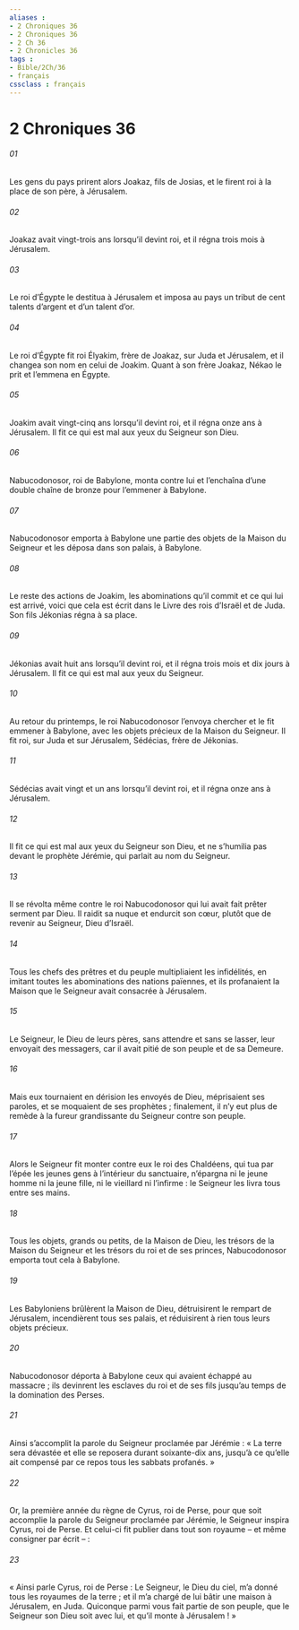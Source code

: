 ```yaml
---
aliases : 
- 2 Chroniques 36
- 2 Chroniques 36
- 2 Ch 36
- 2 Chronicles 36
tags : 
- Bible/2Ch/36
- français
cssclass : français
---
```


# 2 Chroniques 36

###### 01
Les gens du pays prirent alors Joakaz, fils de Josias, et le firent roi à la place de son père, à Jérusalem.
###### 02
Joakaz avait vingt-trois ans lorsqu’il devint roi, et il régna trois mois à Jérusalem.
###### 03
Le roi d’Égypte le destitua à Jérusalem et imposa au pays un tribut de cent talents d’argent et d’un talent d’or.
###### 04
Le roi d’Égypte fit roi Élyakim, frère de Joakaz, sur Juda et Jérusalem, et il changea son nom en celui de Joakim. Quant à son frère Joakaz, Nékao le prit et l’emmena en Égypte.
###### 05
Joakim avait vingt-cinq ans lorsqu’il devint roi, et il régna onze ans à Jérusalem. Il fit ce qui est mal aux yeux du Seigneur son Dieu.
###### 06
Nabucodonosor, roi de Babylone, monta contre lui et l’enchaîna d’une double chaîne de bronze pour l’emmener à Babylone.
###### 07
Nabucodonosor emporta à Babylone une partie des objets de la Maison du Seigneur et les déposa dans son palais, à Babylone.
###### 08
Le reste des actions de Joakim,
les abominations qu’il commit et ce qui lui est arrivé,
voici que cela est écrit dans le Livre des rois d’Israël et de Juda.
Son fils Jékonias régna à sa place.
###### 09
Jékonias avait huit ans lorsqu’il devint roi, et il régna trois mois et dix jours à Jérusalem. Il fit ce qui est mal aux yeux du Seigneur.
###### 10
Au retour du printemps, le roi Nabucodonosor l’envoya chercher et le fit emmener à Babylone, avec les objets précieux de la Maison du Seigneur. Il fit roi, sur Juda et sur Jérusalem, Sédécias, frère de Jékonias.
###### 11
Sédécias avait vingt et un ans lorsqu’il devint roi, et il régna onze ans à Jérusalem.
###### 12
Il fit ce qui est mal aux yeux du Seigneur son Dieu, et ne s’humilia pas devant le prophète Jérémie, qui parlait au nom du Seigneur.
###### 13
Il se révolta même contre le roi Nabucodonosor qui lui avait fait prêter serment par Dieu. Il raidit sa nuque et endurcit son cœur, plutôt que de revenir au Seigneur, Dieu d’Israël.
###### 14
Tous les chefs des prêtres et du peuple multipliaient les infidélités, en imitant toutes les abominations des nations païennes, et ils profanaient la Maison que le Seigneur avait consacrée à Jérusalem.
###### 15
Le Seigneur, le Dieu de leurs pères, sans attendre et sans se lasser, leur envoyait des messagers, car il avait pitié de son peuple et de sa Demeure.
###### 16
Mais eux tournaient en dérision les envoyés de Dieu, méprisaient ses paroles, et se moquaient de ses prophètes ; finalement, il n’y eut plus de remède à la fureur grandissante du Seigneur contre son peuple.
###### 17
Alors le Seigneur fit monter contre eux le roi des Chaldéens, qui tua par l’épée les jeunes gens à l’intérieur du sanctuaire, n’épargna ni le jeune homme ni la jeune fille, ni le vieillard ni l’infirme : le Seigneur les livra tous entre ses mains.
###### 18
Tous les objets, grands ou petits, de la Maison de Dieu, les trésors de la Maison du Seigneur et les trésors du roi et de ses princes, Nabucodonosor emporta tout cela à Babylone.
###### 19
Les Babyloniens brûlèrent la Maison de Dieu, détruisirent le rempart de Jérusalem, incendièrent tous ses palais, et réduisirent à rien tous leurs objets précieux.
###### 20
Nabucodonosor déporta à Babylone ceux qui avaient échappé au massacre ; ils devinrent les esclaves du roi et de ses fils jusqu’au temps de la domination des Perses.
###### 21
Ainsi s’accomplit la parole du Seigneur proclamée par Jérémie : « La terre sera dévastée et elle se reposera durant soixante-dix ans, jusqu’à ce qu’elle ait compensé par ce repos tous les sabbats profanés. »
###### 22
Or, la première année du règne de Cyrus, roi de Perse, pour que soit accomplie la parole du Seigneur proclamée par Jérémie, le Seigneur inspira Cyrus, roi de Perse. Et celui-ci fit publier dans tout son royaume – et même consigner par écrit – :
###### 23
« Ainsi parle Cyrus, roi de Perse : Le Seigneur, le Dieu du ciel, m’a donné tous les royaumes de la terre ; et il m’a chargé de lui bâtir une maison à Jérusalem, en Juda. Quiconque parmi vous fait partie de son peuple, que le Seigneur son Dieu soit avec lui, et qu’il monte à Jérusalem ! »
